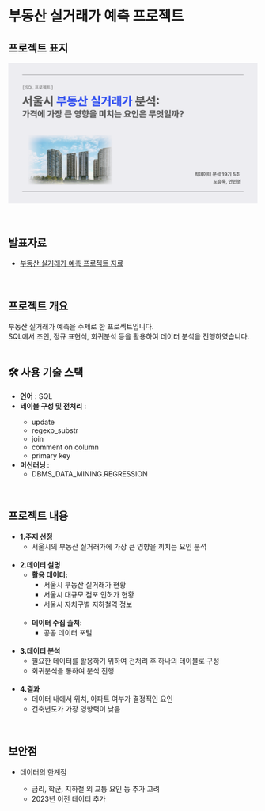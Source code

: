 # 부동산 실거래가 예측 프로젝트

<div>
  <h2> <strong>프로젝트 표지</strong> </h2>
</div>

![SQL 프로젝트 표지](SQL_표지.png)

<br>

<div>
  <h2><strong>발표자료</strong></h2>
</div>

<ul>
  <li><a href="SQL프로젝트.pdf">부동산 실거래가 예측 프로젝트 자료</a></li>
</ul>


<br>

<div>
  <h2><strong>프로젝트 개요</strong></h2>
  부동산 실거래가 예측을 주제로 한 프로젝트입니다.<br>
  SQL에서 조인, 정규 표현식, 회귀분석 등을 활용하여 데이터 분석을 진행하였습니다.<br>
</div>

<br>

<div>
  <h2><strong>🛠 사용 기술 스택</strong></h2>
  <ul>
    <li><strong>언어</strong> : SQL </li>
    <li><strong>테이블 구성 및 전처리</strong> : </li>
      <ul>
        <li>update</li>
        <li>regexp_substr</li>
        <li>join</li>
        <li>comment on column</li>
        <li>primary key</li>
      </ul>
    <li><strong>머신러닝 </strong>: 
      <ul>  
        <li>DBMS_DATA_MINING.REGRESSION</li>
      </ul>
  </li>
  </ul>
</div>

<br>

<div>
  <h2><strong>프로젝트 내용</strong></h2>
  <ul>
    <li><strong>1.주제 선정</strong>
      <ul>
        <li>서울시의 부동산 실거래가에 가장 큰 영향을 끼치는 요인 분석</li>
      </ul>
    </li>
    <br>
    <li><strong>2.데이터 설명</strong>
      <ul>
        <li><strong>활용 데이터:</strong>
          <ul>
            <li>서울시 부동산 실거래가 현황</li>
            <li>서울시 대규모 점포 인허가 현황</li>
            <li>서울시 자치구별 지하철역 정보</li>
          </ul>
        </li>
        <br>
        <li><strong>데이터 수집 출처:</strong>
          <ul>
            <li>공공 데이터 포털</li>
          </ul>
        </li>
      </ul>
    </li>
    <br>
    <li><strong>3.데이터 분석</strong>
      <ul>
          <li>필요한 데이터를 활용하기 위하여 전처리 후 하나의 테이블로 구성</li>
          <li>회귀분석을 통하여 분석 진행</li>
      </ul>
    </li>
    <br>
    <li><strong>4.결과</strong>
      <ul>
        <li>데이터 내에서 위치, 아파트 여부가 결정적인 요인</li>
        <li>건축년도가 가장 영향력이 낮음</li>
      </ul>
    </li>
  </ul>
</div>

<br>

<div>
  <h2><strong>보안점</strong></h2>
  <ul>
    <li>데이터의 한계점</li>
      <ul>
        <li>금리, 학군, 지하철 외 교통 요인 등 추가 고려</li>
        <li>2023년 이전 데이터 추가</li>
      </ul>
  </ul>
</div>

